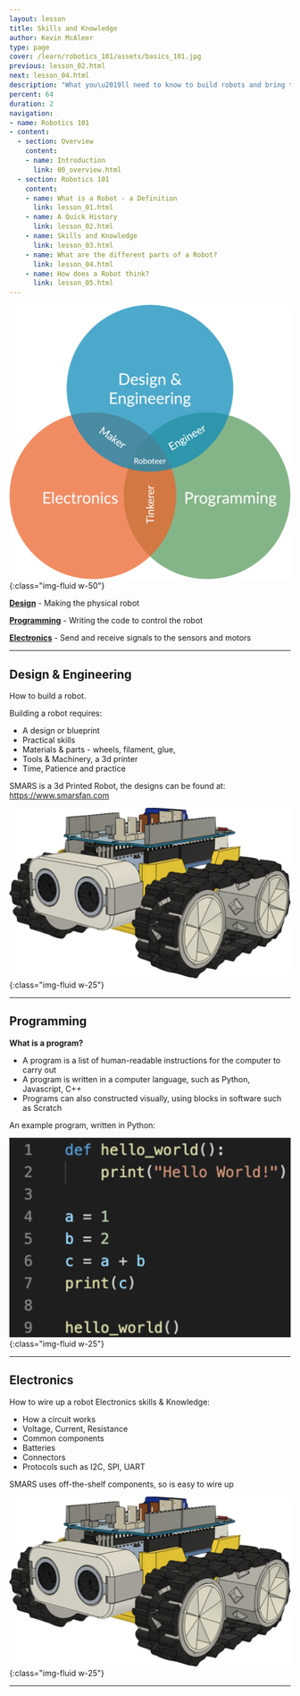 ```yaml
---
layout: lesson
title: Skills and Knowledge
author: Kevin McAleer
type: page
cover: /learn/robotics_101/assets/basics_101.jpg
previous: lesson_02.html
next: lesson_04.html
description: "What you\u2019ll need to know to build robots and bring them to life"
percent: 64
duration: 2
navigation:
- name: Robotics 101
- content:
  - section: Overview
    content:
    - name: Introduction
      link: 00_overview.html
  - section: Robotics 101
    content:
    - name: What is a Robot - a Definition
      link: lesson_01.html
    - name: A Quick History
      link: lesson_02.html
    - name: Skills and Knowledge
      link: lesson_03.html
    - name: What are the different parts of a Robot?
      link: lesson_04.html
    - name: How does a Robot think?
      link: lesson_05.html
---
```



![Skills and Knowledge Venn diagram](assets/skills_and_knowledge.jpg){:class="img-fluid w-50"}

[**Design**](#design--engineering) - Making the physical robot

[**Programming**](#programming) - Writing the code to control the robot

[**Electronics**](#electronics) - Send and receive signals to the sensors and motors 

---

## Design & Engineering

How to build a robot.

Building a robot requires:

- A design or blueprint
- Practical skills
- Materials & parts - wheels, filament, glue, 
- Tools & Machinery, a 3d printer
- Time, Patience and practice

SMARS is a 3d Printed Robot, the designs can be found at:
<https://www.smarsfan.com>

![SMARS robot](assets/smars.jpg){:class="img-fluid w-25"}

---

## Programming

**What is a program?**

- A program is a list of human-readable instructions for the computer to carry out
- A program is written in a computer language, such as Python, Javascript, C++
- Programs can also constructed visually, using blocks in software such as Scratch

An example program, written in Python:

![Python code example](assets/python.jpg){:class="img-fluid w-25"}

---

## Electronics

How to wire up a robot
Electronics skills & Knowledge:

- How a circuit works
- Voltage, Current, Resistance
- Common components
- Batteries
- Connectors
- Protocols such as I2C, SPI, UART

SMARS uses off-the-shelf components, so is easy to wire up

![SMARS robot](assets/smars.jpg){:class="img-fluid w-25"}

---
